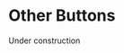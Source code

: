 <script setup>
import {YButtonPrimary} from 'bedrock-ui-vue3'
</script>

# Other Buttons
Under construction

<DemoContainer>
  <div class="flex justify-content-between">
  </div>
</DemoContainer>
